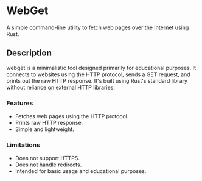 # WebGet
A simple command-line utility to fetch web pages over the Internet using Rust.

## Description
webget is a minimalistic tool designed primarily for educational purposes. It connects to websites using the HTTP protocol, sends a GET request, and prints out the raw HTTP response. It's built using Rust's standard library without reliance on external HTTP libraries.

### Features
- Fetches web pages using the HTTP protocol.
- Prints raw HTTP response.
- Simple and lightweight.
### Limitations
- Does not support HTTPS.
- Does not handle redirects.
- Intended for basic usage and educational purposes.
